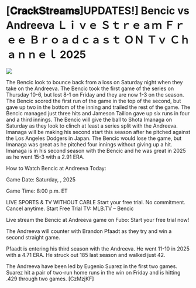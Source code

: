 # [𝐂𝐫𝐚𝐜𝐤𝐒𝐭𝐫𝐞𝐚𝐦𝐬]UPDATES!] Bencic vs Andreeva Ｌｉｖｅ Ｓｔｒｅａｍ Ｆｒｅｅ Ｂｒｏａｄｃａｓｔ ＯＮ Ｔｖ Ｃｈａｎｎｅｌ  2025  
  
  
[![](https://i.imgur.com/qSNzIqt.png)](https://movie.rssnews.media/bKKgCGPZ.php)  
  
The Bencic look to bounce back from a loss on Saturday night when they take on the Andreeva. The Bencic took the first game of the series on Thursday 10-6, but lost 8-1 on Friday and they are now 1-3 on the season. The Bencic scored the first run of the game in the top of the second, but gave up two in the bottom of the inning and trailed the rest of the game. The Bencic managed just three hits and Jameson Taillon gave up six runs in four and a third innings. The Bencic will give the ball to Shota Imanaga on Saturday as they look to clinch at least a series split with the Andreeva. Imanaga will be making his second start this season after he pitched against the Los Angeles Dodgers in Japan. The Bencic would lose the game, but Imanaga was great as he pitched four innings without giving up a hit. Imanaga is in his second season with the Bencic and he was great in 2025 as he went 15-3 with a 2.91 ERA.

How to Watch Bencic at Andreeva Today:

Game Date: Saturday, , 2025

Game Time: 8:00 p.m. ET

LIVE SPORTS & TV WITHOUT CABLE
Start your free trial. No commitment. Cancel anytime.
Start Free Trial
TV: MLB.TV – Bencic

Live stream the Bencic at Andreeva game on Fubo: Start your free trial now!

The Andreeva will counter with Brandon Pfaadt as they try and win a second straight game.

Pfaadt is entering his third season with the Andreeva. He went 11-10 in 2025 with a 4.71 ERA. He struck out 185 last season and walked just 42.

The Andreeva have been led by Eugenio Suarez in the first two games. Suarez hit a pair of two-run home runs in the win on Friday and is hitting .429 through two games. [CzMzjKF]